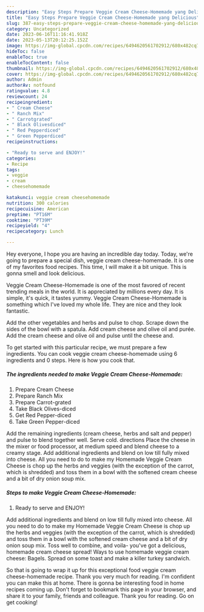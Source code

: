 ```yaml
---
description: "Easy Steps Prepare Veggie Cream Cheese-Homemade yang Delicious"
title: "Easy Steps Prepare Veggie Cream Cheese-Homemade yang Delicious"
slug: 387-easy-steps-prepare-veggie-cream-cheese-homemade-yang-delicious
category: Uncategorized
date: 2023-06-16T11:16:41.918Z
date: 2023-05-13T20:12:25.152Z
image: https://img-global.cpcdn.com/recipes/6494620561702912/680x482cq70/veggie-cream-cheese-homemade-recipe-main-photo.jpg
hideToc: false
enableToc: true
enableTocContent: false
thumbnail: https://img-global.cpcdn.com/recipes/6494620561702912/680x482cq70/veggie-cream-cheese-homemade-recipe-main-photo.jpg
cover: https://img-global.cpcdn.com/recipes/6494620561702912/680x482cq70/veggie-cream-cheese-homemade-recipe-main-photo.jpg
author: Admin
authorAv: notfound
ratingvalue: 4.8
reviewcount: 24
recipeingredient:
- " Cream Cheese"
- " Ranch Mix"
- " Carrotgrated"
- " Black Olivesdiced"
- " Red Pepperdiced"
- " Green Pepperdiced"
recipeinstructions:

- "Ready to serve and ENJOY!"
categories:
- Recipe
tags:
- veggie
- cream
- cheesehomemade

katakunci: veggie cream cheesehomemade 
nutrition: 300 calories
recipecuisine: American
preptime: "PT16M"
cooktime: "PT39M"
recipeyield: "4"
recipecategory: Lunch

---
```



Hey everyone, I hope you are having an incredible day today. Today, we're going to prepare a special dish, veggie cream cheese-homemade. It is one of my favorites food recipes. This time, I will make it a bit unique. This is gonna smell and look delicious.

Veggie Cream Cheese-Homemade is one of the most favored of recent trending meals in the world. It is appreciated by millions every day. It is simple, it's quick, it tastes yummy. Veggie Cream Cheese-Homemade is something which I've loved my whole life. They are nice and they look fantastic.

Add the other vegetables and herbs and pulse to chop. Scrape down the sides of the bowl with a spatula. Add cream cheese and olive oil and purée. Add the cream cheese and olive oil and pulse until the cheese and.


To get started with this particular recipe, we must prepare a few ingredients. You can cook veggie cream cheese-homemade using 6 ingredients and 0 steps. Here is how you cook that.

<!--inarticleads1-->

##### The ingredients needed to make Veggie Cream Cheese-Homemade:

1. Prepare  Cream Cheese
1. Prepare  Ranch Mix
1. Prepare  Carrot-grated
1. Take  Black Olives-diced
1. Get  Red Pepper-diced
1. Take  Green Pepper-diced


Add the remaining ingredients (cream cheese, herbs and salt and pepper) and pulse to blend together well. Serve cold. directions Place the cheese in the mixer or food processor, at medium speed and blend cheese to a creamy stage. Add additional ingredients and blend on low till fully mixed into cheese. All you need to do to make my Homemade Veggie Cream Cheese is chop up the herbs and veggies (with the exception of the carrot, which is shredded) and toss them in a bowl with the softened cream cheese and a bit of dry onion soup mix. 

<!--inarticleads2-->

##### Steps to make Veggie Cream Cheese-Homemade:


1. Ready to serve and ENJOY!

Add additional ingredients and blend on low till fully mixed into cheese. All you need to do to make my Homemade Veggie Cream Cheese is chop up the herbs and veggies (with the exception of the carrot, which is shredded) and toss them in a bowl with the softened cream cheese and a bit of dry onion soup mix. Toss well to combine, and voila- you&#39;ve got a delicious, homemade cream cheese spread! Ways to use homemade veggie cream cheese: Bagels. Spread on some toast and make a killer turkey sandwich. 

So that is going to wrap it up for this exceptional food veggie cream cheese-homemade recipe. Thank you very much for reading. I'm confident you can make this at home. There is gonna be interesting food in home recipes coming up. Don't forget to bookmark this page in your browser, and share it to your family, friends and colleague. Thank you for reading. Go on get cooking!
